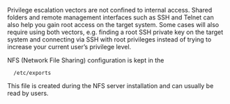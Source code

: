 Privilege escalation vectors are not confined to internal access. Shared folders and remote management interfaces such as SSH and Telnet can also help you gain root access on the target system. Some cases will also require using both vectors, e.g. finding a root SSH private key on the target system and connecting via SSH with root privileges instead of trying to increase your current user’s privilege level.

NFS (Network File Sharing) configuration is kept in the 

      /etc/exports
    
This file is created during the NFS server installation and can usually be read by users.

